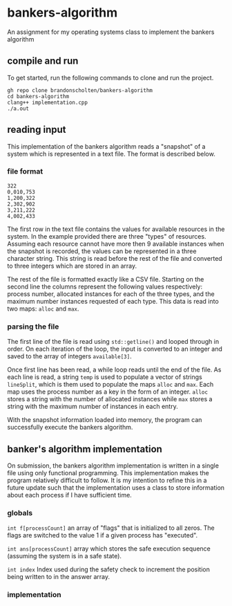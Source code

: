 # bankers-algorithm
An assignment for my operating systems class to implement the bankers algorithm
## compile and run
To get started, run the following commands to clone and run the project.
```
gh repo clone brandonscholten/bankers-algorithm
cd bankers-algorithm
clang++ implementation.cpp
./a.out
```
## reading input
This implementation of the bankers algorithm reads a "snapshot" of a system which is represented in a text file. The format is described below.
### file format
```
322
0,010,753
1,200,322
2,302,902
3,211,222
4,002,433
```
The first row in the text file contains the values for available resources in the system. In the example provided there are three "types" of resources. Assuming each resource cannot have more then 9 available instances when the snapshot is recorded, the values can be represented in a three character string. This string is read before the rest of the file and converted to three integers which are stored in an array. 

The rest of the file is formatted exactly like a CSV file. Starting on the second line the columns represent the following values respectively: process number, allocated instances for each of the three types, and the maximum number instances requested of each type. This data is read into two maps: `alloc` and `max`.
### parsing the file
The first line of the file is read using `std::getline()` and looped through in order. On each iteration of the loop, the input is converted to an integer and saved to the array of integers `available[3]`.

Once first line has been read, a while loop reads until the end of the file. As each line is read, a string `temp` is used to populate a vector of strings `lineSplit`, which is them used to populate the maps `alloc` and `max`. Each map uses the process number as a key in the form of an integer. `alloc` stores a string with the number of allocated instances while `max` stores a string with the maximum number of instances in each entry. 

With the snapshot information loaded into memory, the program can successfully execute the bankers algorithm.

## banker's algorithm implementation
On submission, the bankers algorithm implementation is written in a single file using only functional programming. This implementation makes the program relatively difficult to follow. It is my intention to refine this in a future update such that the implementation uses a class to store information about each process if I have sufficient time. 

### globals

`int f[processCount]` an array of "flags" that is initialized to all zeros. The flags are switched to the value 1 if a given process has "executed".

`int ans[processCount]` array which stores the safe execution sequence (assuming the system is in a safe state).

`int index` Index used during the safety check to increment the position being written to in the answer array. 

### implementation

